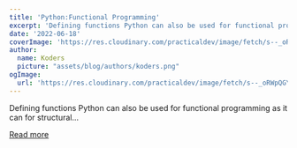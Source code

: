 ```yaml
---
title: 'Python:Functional Programming'
excerpt: 'Defining functions Python can also be used for functional programming as it can for structural...'
date: '2022-06-18'
coverImage: 'https://res.cloudinary.com/practicaldev/image/fetch/s--_oRWpQGY--/c_imagga_scale,f_auto,fl_progressive,h_420,q_auto,w_1000/https://dev-to-uploads.s3.amazonaws.com/uploads/articles/1idu5g3ao9z9j5cx6y4l.png'
author:
  name: Koders
  picture: "assets/blog/authors/koders.png"
ogImage:
  url: 'https://res.cloudinary.com/practicaldev/image/fetch/s--_oRWpQGY--/c_imagga_scale,f_auto,fl_progressive,h_420,q_auto,w_1000/https://dev-to-uploads.s3.amazonaws.com/uploads/articles/1idu5g3ao9z9j5cx6y4l.png'
---
```


Defining functions Python can also be used for functional programming as it can for structural...

[Read more](https://dev.to/ezeanamichael/pythonfunctional-programming-1cd1)
